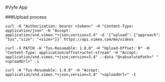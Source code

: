 #Vyfe App

###Upload process

    curl -H "Authorization: bearer <token>" -H "Content-Type: application/json" -H "Accept: application/vnd.vimeo.*+json;version=3.4" -d '{"upload": {"approach": "tus","size": "<size>"}}' https://api.vimeo.com/me/videos
    
    curl -X PATCH -H "Tus-Resumable: 1.0.0" -H "Upload-Offset: 0" -H "Content-Type: application/offset+octet-stream" -H "Accept: application/vnd.vimeo.*+json;version=3.4" --data "@<absolutePath>" "<uploadUrl>" -i
    
    curl -H "Tus-Resumable: 1.0.0" -H "Accept: application/vnd.vimeo.*+json;version=3.4" "<uploadUrl>" -I
